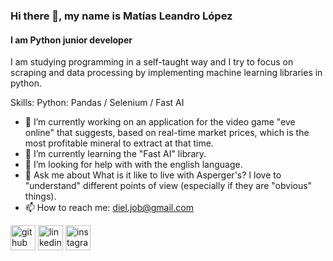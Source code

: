 ### Hi there 👋, my name is Matías Leandro López
#### I am Python junior developer
I am studying programming in a self-taught way and I try to focus on scraping and data processing by implementing machine learning libraries in python.

Skills: Python: Pandas / Selenium / Fast AI

- 🔭 I’m currently working on an application for the video game "eve online" that suggests, based on real-time market prices, which is the most profitable mineral to extract at that time. 
- 🌱 I’m currently learning the "Fast AI" library. 
- 🤔 I’m looking for help with with the english language. 
- 💬 Ask me about What is it like to live with Asperger's? I love to "understand" different points of view (especially if they are "obvious" things). 
- 📫 How to reach me: diel.job@gmail.com 


[<img src='https://cdn.jsdelivr.net/npm/simple-icons@3.0.1/icons/github.svg' alt='github' height='40'>](https://github.com/DarkyDieLJob)  [<img src='https://cdn.jsdelivr.net/npm/simple-icons@3.0.1/icons/linkedin.svg' alt='linkedin' height='40'>](https://www.linkedin.com/in/matías-lópez-9ba63a230/)  [<img src='https://cdn.jsdelivr.net/npm/simple-icons@3.0.1/icons/instagram.svg' alt='instagram' height='40'>](https://www.instagram.com/darky.diel/)  



